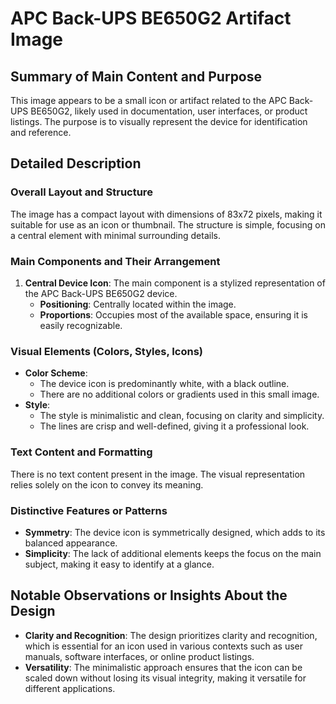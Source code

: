 # APC Back-UPS BE650G2 Artifact Image

## Summary of Main Content and Purpose
This image appears to be a small icon or artifact related to the APC Back-UPS BE650G2, likely used in documentation, user interfaces, or product listings. The purpose is to visually represent the device for identification and reference.

## Detailed Description

### Overall Layout and Structure
The image has a compact layout with dimensions of 83x72 pixels, making it suitable for use as an icon or thumbnail. The structure is simple, focusing on a central element with minimal surrounding details.

### Main Components and Their Arrangement
1. **Central Device Icon**: The main component is a stylized representation of the APC Back-UPS BE650G2 device.
   - **Positioning**: Centrally located within the image.
   - **Proportions**: Occupies most of the available space, ensuring it is easily recognizable.

### Visual Elements (Colors, Styles, Icons)
- **Color Scheme**:
  - The device icon is predominantly white, with a black outline.
  - There are no additional colors or gradients used in this small image.
- **Style**:
  - The style is minimalistic and clean, focusing on clarity and simplicity.
  - The lines are crisp and well-defined, giving it a professional look.

### Text Content and Formatting
There is no text content present in the image. The visual representation relies solely on the icon to convey its meaning.

### Distinctive Features or Patterns
- **Symmetry**: The device icon is symmetrically designed, which adds to its balanced appearance.
- **Simplicity**: The lack of additional elements keeps the focus on the main subject, making it easy to identify at a glance.

## Notable Observations or Insights About the Design
- **Clarity and Recognition**: The design prioritizes clarity and recognition, which is essential for an icon used in various contexts such as user manuals, software interfaces, or online product listings.
- **Versatility**: The minimalistic approach ensures that the icon can be scaled down without losing its visual integrity, making it versatile for different applications.